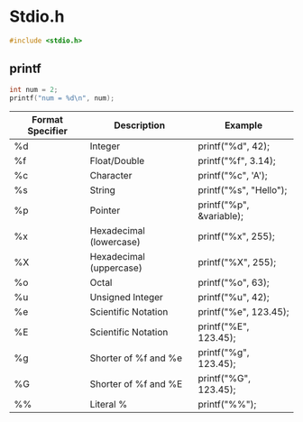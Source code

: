 # Stdio.h

```c
#include <stdio.h>
```

## printf

```c
int num = 2;
printf("num = %d\n", num);
```

| Format Specifier | Description             | Example                  |
|------------------|-------------------------|--------------------------|
| %d               | Integer                 | printf("%d", 42);        |
| %f               | Float/Double            | printf("%f", 3.14);      |
| %c               | Character               | printf("%c", 'A');       |
| %s               | String                  | printf("%s", "Hello");   |
| %p               | Pointer                 | printf("%p", &variable); |
| %x               | Hexadecimal (lowercase) | printf("%x", 255);       |
| %X               | Hexadecimal (uppercase) | printf("%X", 255);       |
| %o               | Octal                   | printf("%o", 63);        |
| %u               | Unsigned Integer        | printf("%u", 42);        |
| %e               | Scientific Notation     | printf("%e", 123.45);    |
| %E               | Scientific Notation     | printf("%E", 123.45);    |
| %g               | Shorter of %f and %e    | printf("%g", 123.45);    |
| %G               | Shorter of %f and %E    | printf("%G", 123.45);    |
| %%               | Literal %               | printf("%%");            |

